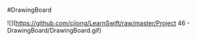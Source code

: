 #DrawingBoard

![](https://github.com/cjiong/LearnSwift/raw/master/Project 46 - DrawingBoard/DrawingBoard.gif)

